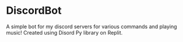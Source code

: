 # DiscordBot
A simple bot for my discord servers for various commands and playing music! Created using Disord Py library on Replit.
